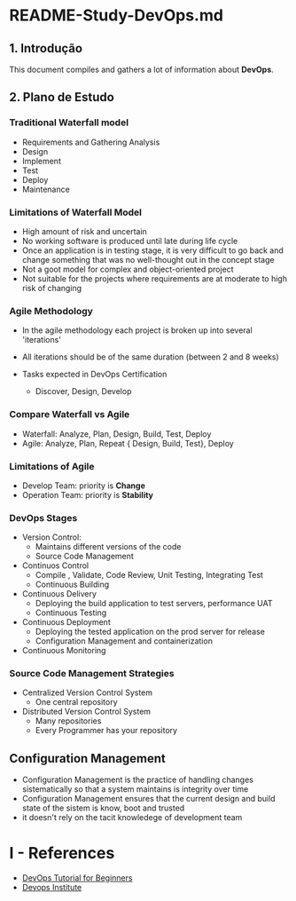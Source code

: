 # README-Study-DevOps.md

## 1. Introdução

This document compiles and gathers a lot of information about **DevOps**.

## 2. Plano de Estudo

### Traditional Waterfall model

* Requirements and Gathering Analysis
* Design
* Implement
* Test
* Deploy
* Maintenance

### Limitations of Waterfall Model

* High amount of risk and uncertain
* No working software is produced until late during life cycle
* Once an application is in testing stage, it is very difficult to go back and change something that was no well-thought out in the concept stage
* Not a goot model for complex and object-oriented project
* Not suitable for the projects where requirements are at moderate to high risk of changing

### Agile Methodology

* In the agile methodology each project is broken up into several 'iterations'
* All iterations should be of the same duration (between 2 and 8 weeks)

* Tasks expected in DevOps Certification
  * Discover, Design, Develop

### Compare Waterfall vs Agile

* Waterfall: Analyze, Plan, Design, Build, Test, Deploy
* Agile: Analyze, Plan, Repeat { Design, Build, Test}, Deploy 

### Limitations of Agile

* Develop Team: priority is  **Change**
* Operation Team: priority is **Stability**

### DevOps Stages

* Version Control:
  * Maintains different versions of the code
  * Source Code Management
* Continuos Control
  * Compile , Validate, Code Review, Unit Testing, Integrating Test
  * Continuous Building
* Continuous Delivery
  * Deploying the build application to test servers, performance UAT
  * Continuous Testing 
* Continuous Deployment
  * Deploying the tested application on the prod server for release
  * Configuration Management and containerization
* Continuous Monitoring

### Source Code Management Strategies

* Centralized Version Control System
  * One central repository
* Distributed Version Control System
  * Many repositories
  * Every Programmer has your repository

## Configuration Management

* Configuration Management is the practice of handling changes sistematically so that a system maintains is integrity over time
* Configuration Management ensures that the current design and build state of the sistem is know, boot and trusted
* it doesn't rely on the tacit knowledege of development team


# I - References

* [DevOps Tutorial for Beginners](https://www.youtube.com/watch?v=hQcFE0RD0cQ)
* [Devops Institute](https://devopsinstitute.com/)